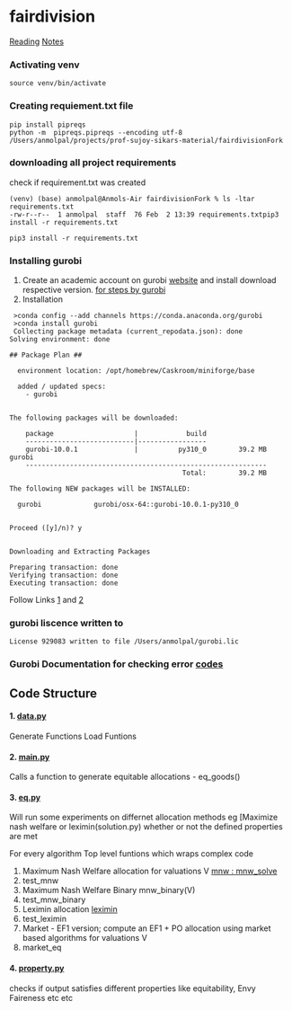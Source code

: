 # fairdivision
[Reading](https://cs.binghamton.edu/~sikdar/papers/FSVX19equitable.pdf)
[Notes](https://www.notion.so/Equitable-allocations-4009ba1acc7f4b89ae57ff7d93d733a6)

### Activating venv
```
source venv/bin/activate
```

### Creating requiement.txt file
```
pip install pipreqs
python -m  pipreqs.pipreqs --encoding utf-8  /Users/anmolpal/projects/prof-sujoy-sikars-material/fairdivisionFork
```

### downloading all project requirements
check if requirement.txt was created
```
(venv) (base) anmolpal@Anmols-Air fairdivisionFork % ls -ltar requirements.txt 
-rw-r--r--  1 anmolpal  staff  76 Feb  2 13:39 requirements.txtpip3 install -r requirements.txt
```

```
pip3 install -r requirements.txt
```

### Installing gurobi
1. Create an academic account on gurobi [website](https://www.gurobi.com/downloads/gurobi-software/) and install download respective version. [for steps by gurobi](https://www.gurobi.com/features/academic-named-user-license/)
2. Installation
```
 >conda config --add channels https://conda.anaconda.org/gurobi
 >conda install gurobi
 Collecting package metadata (current_repodata.json): done
Solving environment: done

## Package Plan ##

  environment location: /opt/homebrew/Caskroom/miniforge/base

  added / updated specs:
    - gurobi


The following packages will be downloaded:

    package                    |            build
    ---------------------------|-----------------
    gurobi-10.0.1              |          py310_0        39.2 MB  gurobi
    ------------------------------------------------------------
                                           Total:        39.2 MB

The following NEW packages will be INSTALLED:

  gurobi             gurobi/osx-64::gurobi-10.0.1-py310_0 


Proceed ([y]/n)? y


Downloading and Extracting Packages
                                                                                                       
Preparing transaction: done
Verifying transaction: done
Executing transaction: done
```


Follow Links [1](file:///Library/gurobi1001/macos_universal2/docs/quickstart/cs_python_installation_opt.html) and [2](file:///Library/gurobi1001/macos_universal2/docs/quickstart/retrieving_and_setting_up_.html#section:RetrieveLicense)

### gurobi liscence written to 
```
License 929083 written to file /Users/anmolpal/gurobi.lic
```

### Gurobi Documentation for checking error [codes](https://www.gurobi.com/documentation/9.5/refman/optimization_status_codes.html)

## Code Structure
#### 1. [data.py](data.py)
Generate Functions 
Load Funtions 

#### 2. [main.py](main.py)
Calls a function to generate equitable allocations - eq_goods()

#### 3. [eq.py](eq.py)
Will run some experiments on differnet allocation methods eg [Maximize nash welfare or leximin(solution.py) whether or not the defined properties are met

For every algorithm 
Top level funtions which wraps complex code 
1. Maximum Nash Welfare allocation for valuations V [mnw : mnw_solve](solution.py)
  1. test_mnw
2. Maximum Nash Welfare Binary mnw_binary(V)
  2. test_mnw_binary
3. Leximin allocation [leximin](solution.py)
  3. test_leximin
4. Market  -  EF1 version; compute an EF1 + PO allocation using market based algorithms for valuations V
  4. market_eq

#### 4. [property.py](property.py)
checks if output satisfies different properties like equitability, Envy Faireness etc etc


